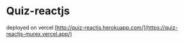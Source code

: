 # Quiz-reactjs
deployed on vercel
[http://quiz-reactjs.herokuapp.com/](https://quiz-reactjs-murex.vercel.app/)
